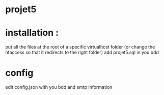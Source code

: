 # projet5

# installation :
put all the files at the root of a specific virtualhost folder (or change the htaccess so that it redirects to the right folder)
add projet5.sql in you bdd

# config 
edit config.json with you bdd and smtp information

